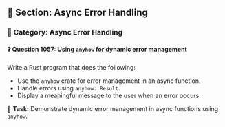 ## 📘 Section: Async Error Handling
### 🔹 Category: Async Error Handling
#### ❓ Question 1057: Using `anyhow` for dynamic error management

Write a Rust program that does the following:

- Use the `anyhow` crate for error management in an async function.
- Handle errors using `anyhow::Result`.
- Display a meaningful message to the user when an error occurs.

🔧 **Task:** Demonstrate dynamic error management in async functions using `anyhow`.
